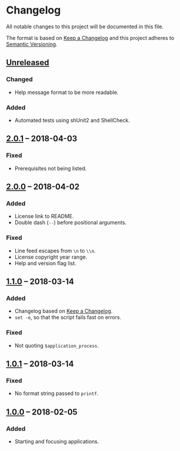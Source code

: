 Changelog
=========

All notable changes to this project will be documented in this file.

The format is based on [Keep a Changelog] and this project adheres to [Semantic
Versioning].


[Unreleased]
------------

### Changed

- Help message format to be more readable.

### Added

- Automated tests using shUnit2 and ShellCheck.


[2.0.1] – 2018-04-03
--------------------

### Fixed

- Prerequisites not being listed.


[2.0.0] – 2018-04-02
--------------------

### Added

- License link to README.
- Double dash (`--`) before positional arguments.

### Fixed

- Line feed escapes from `\n` to `\\n`.
- License copyright year range.
- Help and version flag list.


[1.1.0] – 2018-03-14
--------------------

### Added

- Changelog based on [Keep a Changelog].
- `set -e`, so that the script fails fast on errors.

### Fixed

- Not quoting `$application_process`.


[1.0.1] – 2018-03-14
--------------------

### Fixed

- No format string passed to `printf`.


[1.0.0] – 2018-02-05
--------------------

### Added

- Starting and focusing applications.


[Keep a Changelog]: http://keepachangelog.com/en/1.0.0/
[Semantic Versioning]: http://semver.org/spec/v2.0.0.html
[Unreleased]:
  https://github.com/henrik-leppa/start-or-focus/compare/2.0.1...HEAD
[2.0.1]: https://github.com/henrik-leppa/start-or-focus/compare/2.0.0...2.0.1
[2.0.0]: https://github.com/henrik-leppa/start-or-focus/compare/1.1.0...2.0.0
[1.1.0]: https://github.com/henrik-leppa/start-or-focus/compare/1.0.1...1.1.0
[1.0.1]: https://github.com/henrik-leppa/start-or-focus/compare/1.0.0...1.0.1
[1.0.0]:
  https://github.com/henrik-leppa/start-or-focus/compare/26ba0fa2dc85059609fa88e4b52decf21796bf8d...1.0.0
